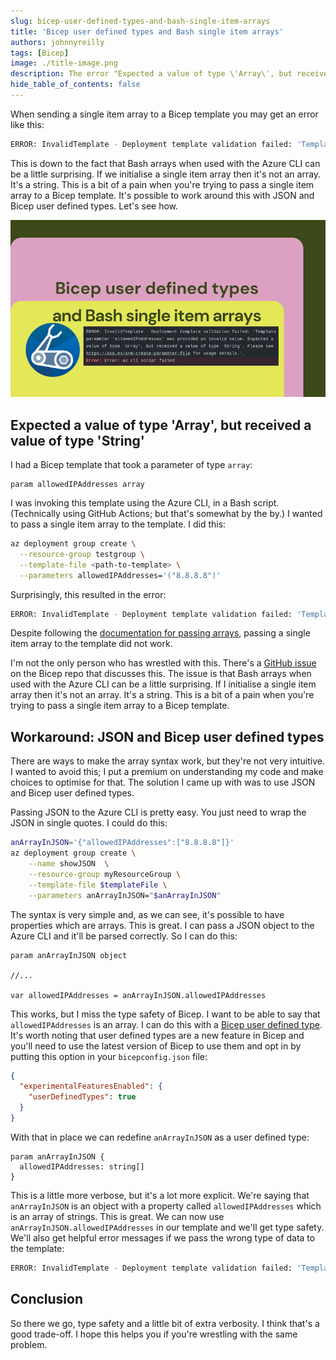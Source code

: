 ```yaml
---
slug: bicep-user-defined-types-and-bash-single-item-arrays
title: 'Bicep user defined types and Bash single item arrays'
authors: johnnyreilly
tags: [Bicep]
image: ./title-image.png
description: The error "Expected a value of type \'Array\', but received a value of type \'String\'", presents when wrestling with the AZ CLI, Bash single item arrays and Bicep.
hide_table_of_contents: false
---
```


When sending a single item array to a Bicep template you may get an error like this:

```bash
ERROR: InvalidTemplate - Deployment template validation failed: 'Template parameter 'allowedIPAddresses' was provided an invalid value. Expected a value of type 'Array', but received a value of type 'String'.
```

This is down to the fact that Bash arrays when used with the Azure CLI can be a little surprising. If we initialise a single item array then it's not an array. It's a string. This is a bit of a pain when you're trying to pass a single item array to a Bicep template. It's possible to work around this with JSON and Bicep user defined types. Let's see how.

![title image reading "Bicep user defined types and Bash single item arrays" with a Bicep logo](title-image.png)

<!--truncate-->

## Expected a value of type 'Array', but received a value of type 'String'

I had a Bicep template that took a parameter of type `array`:

```bicep
param allowedIPAddresses array
```

I was invoking this template using the Azure CLI, in a Bash script. (Technically using GitHub Actions; but that's somewhat by the by.) I wanted to pass a single item array to the template. I did this:

```bash
az deployment group create \
  --resource-group testgroup \
  --template-file <path-to-template> \
  --parameters allowedIPAddresses='("8.8.8.8")'
```

Surprisingly, this resulted in the error:

```bash
ERROR: InvalidTemplate - Deployment template validation failed: 'Template parameter 'allowedIPAddresses' was provided an invalid value. Expected a value of type 'Array', but received a value of type 'String'.
```

Despite following the [documentation for passing arrays](https://learn.microsoft.com/en-us/azure/azure-resource-manager/templates/deploy-cli#inline-parameters), passing a single item array to the template did not work.

I'm not the only person who has wrestled with this. There's a [GitHub issue](https://github.com/Azure/bicep/issues/5936) on the Bicep repo that discusses this. The issue is that Bash arrays when used with the Azure CLI can be a little surprising. If I initialise a single item array then it's not an array. It's a string. This is a bit of a pain when you're trying to pass a single item array to a Bicep template.

## Workaround: JSON and Bicep user defined types

There are ways to make the array syntax work, but they're not very intuitive. I wanted to avoid this; I put a premium on understanding my code and make choices to optimise for that. The solution I came up with was to use JSON and Bicep user defined types.

Passing JSON to the Azure CLI is pretty easy. You just need to wrap the JSON in single quotes. I could do this:

```bash
anArrayInJSON='{"allowedIPAddresses":["8.8.8.8"]}'
az deployment group create \
    --name showJSON  \
    --resource-group myResourceGroup \
    --template-file $templateFile \
    --parameters anArrayInJSON="$anArrayInJSON"
```

The syntax is very simple and, as we can see, it's possible to have properties which are arrays. This is great. I can pass a JSON object to the Azure CLI and it'll be parsed correctly. So I can do this:

```bicep
param anArrayInJSON object

//...

var allowedIPAddresses = anArrayInJSON.allowedIPAddresses
```

This works, but I miss the type safety of Bicep. I want to be able to say that `allowedIPAddresses` is an array. I can do this with a [Bicep user defined type](https://learn.microsoft.com/en-us/azure/azure-resource-manager/bicep/user-defined-data-types). It's worth noting that user defined types are a new feature in Bicep and you'll need to use the latest version of Bicep to use them and opt in by putting this option in your `bicepconfig.json` file:

```json
{
  "experimentalFeaturesEnabled": {
    "userDefinedTypes": true
  }
}
```

With that in place we can redefine `anArrayInJSON` as a user defined type:

```bicep
param anArrayInJSON {
  allowedIPAddresses: string[]
}
```

This is a little more verbose, but it's a lot more explicit. We're saying that `anArrayInJSON` is an object with a property called `allowedIPAddresses` which is an array of strings. This is great. We can now use `anArrayInJSON.allowedIPAddresses` in our template and we'll get type safety. We'll also get helpful error messages if we pass the wrong type of data to the template:

```bash
ERROR: InvalidTemplate - Deployment template validation failed: 'Template parameter 'anArrayInJSON.allowedIPAddresses' was provided an invalid value. Expected a value of type 'Array', but received a value of type 'Null'. Please see https://aka.ms/arm-create-parameter-file for usage details.'.
```

## Conclusion

So there we go, type safety and a little bit of extra verbosity. I think that's a good trade-off. I hope this helps you if you're wrestling with the same problem.
